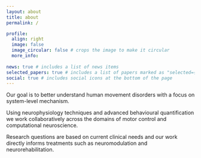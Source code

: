 ```yaml
---
layout: about
title: about
permalink: /

profile:
  align: right
  image: false
  image_circular: false # crops the image to make it circular
  more_info: 
 
news: true # includes a list of news items
selected_papers: true # includes a list of papers marked as "selected={true}"
social: true # includes social icons at the bottom of the page
---
```


Our goal is to better understand human movement disorders with a focus on system-level mechanism. 

Using neurophysiology techniques and advanced behavioural quantification we work collaboratively across the domains of motor control and computational neuroscience.  

Research questions are based on current clinical needs and our work directly informs treatments such as neuromodulation and neurorehabilitation.